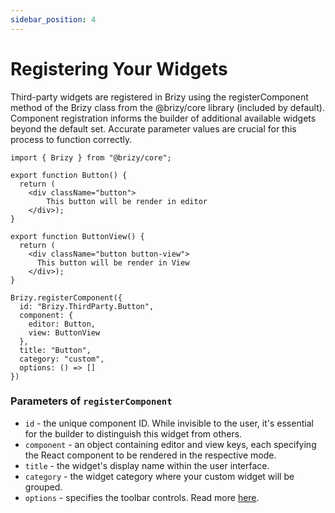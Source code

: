```yaml
---
sidebar_position: 4
---
```


# Registering Your Widgets 

Third-party widgets are registered in Brizy using the registerComponent method of the Brizy class from the @brizy/core library (included by default).
Component registration informs the builder of additional available widgets beyond the default set. Accurate parameter values are crucial for this process to function correctly.

```tsx {1,17-26} showLineNumbers
import { Brizy } from "@brizy/core";

export function Button() {
  return (
    <div className="button">
        This button will be render in editor
    </div>);
}

export function ButtonView() {
  return (
    <div className="button button-view">
      This button will be render in View
    </div>);
}

Brizy.registerComponent({
  id: "Brizy.ThirdParty.Button",
  component: {
    editor: Button,
    view: ButtonView
  },
  title: "Button",
  category: "custom",
  options: () => []
})
```
### Parameters of `registerComponent`

- `id` - the unique component ID. While invisible to the user, it's essential for the builder to distinguish this widget from others.
- `component` - an object containing editor and view keys, each specifying the React component to be rendered in the respective mode.
- `title` - the widget's display name within the user interface.
- `category` - the widget category where your custom widget will be grouped.
- `options` - specifies the toolbar controls. Read more [here](/docs-internals/editor-controls/introduction).

